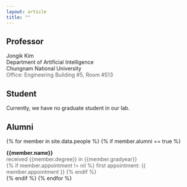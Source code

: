 ```yaml
---
layout: article
title: ""
---
```


## Professor

<div class="grid">
  <div class="cell cell--auto">
	  <div>
      Jongik Kim 
      <script type="text/javascript">
      var email="jongik"
      var domain="cnu.ac.kr"
      document.write("<a style=text-decoration:none href="+"mail"+"to:"+email+"@"+domain+">"+"<i class=\"fas fa-envelope fa-fw\"><\/i>"+"<\/a>")
      </script>
      <a href="https://jongikkim.github.io"><i class="fas fa-home fa-fw"></i></a>
      </div>
	  <div> Department of Artificial Intelligence </div>
	  <div> Chungnam National University </div>
	  <div style="color: #606060; font-size: 1em;">
      Office: Engineering Building #5, Room #513
	  </div>
  </div>
</div>

## Student
Currently, we have no graduate student in our lab.

## Alumni
{% for member in site.data.people %}
    {% if member.alumni == true %}
<div class="grid">
  <div class="cell cell--auto">
	  <div style="font-size: 1em; font-weight: bolder;">{{member.name}}</div>
	  <div style="color: #606060; font-size: 1em;"> received {{member.degree}} in {{member.gradyear}}</div>
	  <div style="color: #606060; font-size: 1em;">
          {% if member.appointment != nil %}
              first appointment: {{ member.appointment }}
          {% endif %}
          </div>
  </div>
</div>

<div class="m-3"></div>
    {% endif %}
{% endfor %}
